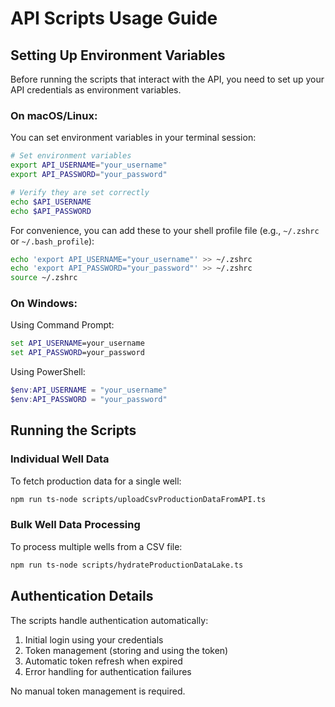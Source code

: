 # API Scripts Usage Guide

## Setting Up Environment Variables

Before running the scripts that interact with the API, you need to set up your API credentials as environment variables.

### On macOS/Linux:

You can set environment variables in your terminal session:

```bash
# Set environment variables
export API_USERNAME="your_username"
export API_PASSWORD="your_password"

# Verify they are set correctly
echo $API_USERNAME
echo $API_PASSWORD
```

For convenience, you can add these to your shell profile file (e.g., `~/.zshrc` or `~/.bash_profile`):

```bash
echo 'export API_USERNAME="your_username"' >> ~/.zshrc
echo 'export API_PASSWORD="your_password"' >> ~/.zshrc
source ~/.zshrc
```

### On Windows:

Using Command Prompt:

```cmd
set API_USERNAME=your_username
set API_PASSWORD=your_password
```

Using PowerShell:

```powershell
$env:API_USERNAME = "your_username"
$env:API_PASSWORD = "your_password"
```

## Running the Scripts

### Individual Well Data

To fetch production data for a single well:

```bash
npm run ts-node scripts/uploadCsvProductionDataFromAPI.ts
```

### Bulk Well Data Processing

To process multiple wells from a CSV file:

```bash
npm run ts-node scripts/hydrateProductionDataLake.ts
```

## Authentication Details

The scripts handle authentication automatically:

1. Initial login using your credentials
2. Token management (storing and using the token)
3. Automatic token refresh when expired
4. Error handling for authentication failures

No manual token management is required.
